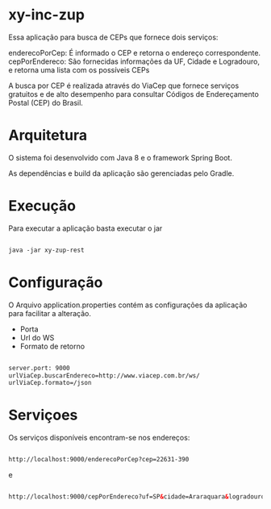 xy-inc-zup
============

Essa aplicação para busca de CEPs que fornece dois serviços: 

enderecoPorCep: É informado o CEP e retorna o endereço correspondente.
cepPorEndereco: São fornecidas informações da UF, Cidade e Logradouro, e retorna uma lista com os possíveis CEPs

A busca por CEP é realizada através do ViaCep que fornece serviços gratuitos e de alto desempenho para consultar Códigos de Endereçamento Postal (CEP) do Brasil.

Arquitetura
=============

O sistema foi desenvolvido com Java 8 e o framework Spring Boot. 

As dependências e build da aplicação são gerenciadas pelo Gradle.

Execução
==================

Para executar a aplicação basta executar o jar

```xml

java -jar xy-zup-rest

```   

Configuração
========

O Arquivo application.properties contém as configurações da aplicação para facilitar a alteração.
* Porta
* Url do WS
* Formato de retorno


```xml

server.port: 9000
urlViaCep.buscarEndereco=http://www.viacep.com.br/ws/
urlViaCep.formato=/json

```   

Serviçoes
=========

Os serviços disponíveis encontram-se nos endereços:

```xml

http://localhost:9000/enderecoPorCep?cep=22631-390

```   
e

```xml

http://localhost:9000/cepPorEndereco?uf=SP&cidade=Araraquara&logradouro=Sao%20Jose

```   